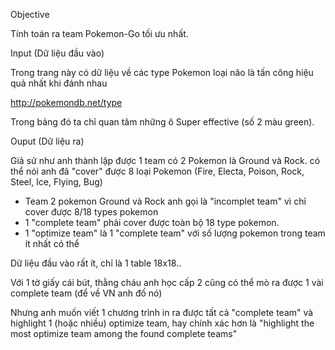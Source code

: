 Objective

Tính toán ra team Pokemon-Go tối ưu nhất. 

Input (Dữ liệu đầu vào)

Trong trang này có dữ liệu về các type Pokemon loại nâo là tấn công hiệu quả nhất khi đánh nhau

http://pokemondb.net/type

Trong bảng đó ta chỉ quan tâm những ô Super effective (số 2 màu green). 

Ouput (Dữ liệu ra)

Giả sử như anh thành lập được 1 team có 2 Pokemon là Ground và Rock. có thể nói anh đã "cover" được 8 loại Pokemon (Fire, Electa, Poison, Rock, Steel, Ice, Flying, Bug)

- Team 2 pokemon Ground và Rock anh gọi là "incomplet team" vì chỉ cover được 8/18 types pokemon
- 1 "complete team" phải cover được toàn bộ 18 type pokemon.
- 1 "optimize team" là 1 "complete team" với số lượng pokemon trong team ít nhất có thể


Dữ liệu đầu vào rất ít, chỉ là 1 table 18x18..

Với 1 tờ giấy cái bút, thằng cháu anh học cấp 2 cũng có thể mò ra được 1 vài complete team (để về VN anh đố nó)

Nhưng anh muốn viết 1 chương trình in ra được tất cả "complete team" và highlight 1 (hoặc nhiều) optimize team, hay chính xác hơn là "highlight the most optimize team among the found complete teams"

